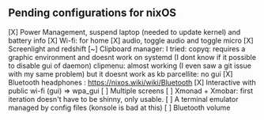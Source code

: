## Pending configurations for nixOS

[X] Power Management, suspend laptop (needed to update kernel) and battery info
[X] Wi-fi: for home
[X] audio, toggle audio and toggle micro
[X] Screenlight and redshift
[~] Clipboard manager: I tried:
       copyq: requires a graphic environment and doesnt work on systemd (I dont know if it possible to disable gui of daemon)
       clipmenu: almost working (I even saw a git issue with my same problem) but it doesnt work as kb
       parcellite: no gui
[X] Bluetooth headphones : https://nixos.wiki/wiki/Bluetooth
[X] Interactive with public wi-fi (gui) => wpa_gui
[ ] Multiple screens
[ ] Xmonad + Xmobar: first iteration doesn't have to be shinny, only usable.
[ ] A terminal emulator managed by config files (konsole is bad at this)
[ ] Bluetooth volume
